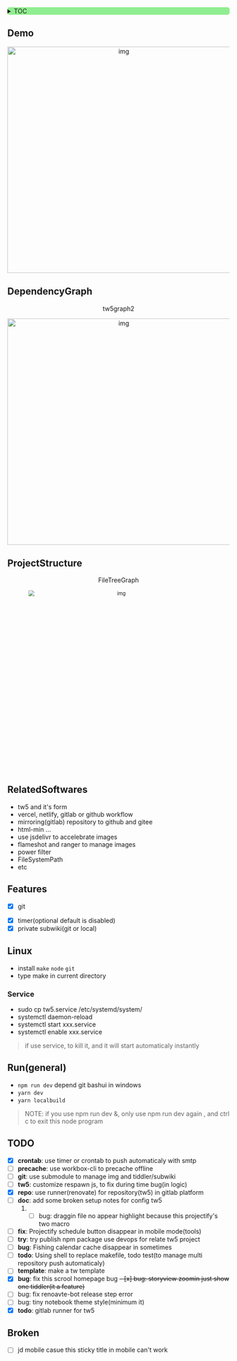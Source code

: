 <div style="text-align: left;background: lightgreen;border-radius: 5px; float:none">

<details>
<summary>TOC</summary>

<!-- vim-markdown-toc GitLab -->

* [Demo](#demo)
* [DependencyGraph](#dependencygraph)
* [ProjectStructure](#projectstructure)
* [RelatedSoftwares](#relatedsoftwares)
* [Features](#features)
* [Linux](#linux)
  * [Service](#service)
* [Run(general)](#rungeneral)
* [TODO](#todo)
* [Broken](#broken)

<!-- vim-markdown-toc -->
</details>

</div>
<!--[![Netlify Status](https://api.netlify.com/api/v1/badges/a42c9618-8fd5-41cd-9cb9-901b588369ad/deploy-status)](https://app.netlify.com/sites/tw5/deploys)-->

## Demo

<div style="text-align: center">
<p></p>
<img src="https://cdn.jsdelivr.net/gh/oeyoews/img/twdemo.png" title="img" alt="img" style="zoom: 100%" width=512 />
</div>

## DependencyGraph

<div style="text-align: center">
<p> tw5graph2</p>
<img src="https://cdn.jsdelivr.net/gh/oeyoews/img/tw5graph2.png" width=512 title="img" alt="img" width=512 style="zoom: 100%" />
</div>

## ProjectStructure

<div style="text-align: center">
<p> FileTreeGraph</p>
<img src="https://cdn.jsdelivr.net/gh/oeyoews/img/filetreegraph.png" title="img" alt="img" width=512 style="zoom: 80%" />
</div>

## RelatedSoftwares

* tw5 and it's form
* vercel, netlify, gitlab or github workflow
* mirroring(gitlab) repository to github and gitee
* html-min ...
* use jsdelivr to accelebrate images
* flameshot and ranger to manage images
* power filter
* FileSystemPath
* etc

## Features

- [x] git
* [x] timer(optional default is disabled)
* [x] private subwiki(git or local)

## Linux

* install `make` `node` `git`
* type make in current directory

### Service

* sudo cp tw5.service /etc/systemd/system/
* systemctl daemon-reload
* systemctl start xxx.service
* systemctl enable xxx.service

> if use service, to kill it, and it will start automaticaly instantly

<!-- ## Window-->

<!-- ### methos1-->

<!--* install node git-->
<!--* `npm i -g tiddlywiki`(important)-->
<!--* click run.bat-->

<!-- ### methos2-->

<!--* use TidGi*-->

## Run(general)

* `npm run dev` depend git bashui in windows
* `yarn dev`
* `yarn localbuild`

> NOTE: if you use npm run dev &, only use npm run dev again , and ctrl c to exit this node program

<!-- ## bug-->

<!--* ~~`\$__themes_nico_notebook_ui_Bottombar.tid`-->
<!--\$__themes_nico_notebook_ui_Topbar.tid~~-->

## TODO

- [x] __crontab__: use timer or crontab to push automaticaly with smtp
- [ ] __precache__: use workbox-cli to precache offline
- [ ] __git__: use submodule to manage img and tiddler/subwiki
- [ ] __tw5__: customize respawn js, to fix during time bug(in logic)
- [x] __repo__: use runner(renovate) for repository(tw5) in gitlab platform
- [ ] __doc__: add some broken setup notes for config tw5
    1. - [ ] bug: draggin file no appear highlight because this projectify's two macro
- [ ] __fix__: Projectify schedule button disappear in mobile mode(tools)
- [ ] __try__: try publish npm package use devops for relate tw5 project
- [ ] __bug__: Fishing calendar cache disappear in sometimes
- [ ] __todo__: Using shell to replace makefile, todo test(to manage multi repository push automaticaly)
- [ ] __template__: make a tw template
- [x] __bug__: fix this scrool homepage bug
~~- [x] bug: storyview zoomin just show one tiddler(it a feature)~~
- [ ] bug: fix renoavte-bot release step error
- [ ] bug: tiny notebook theme style(minimum it)
- [x] __todo__: gitlab runner for tw5

## Broken

- [ ] jd mobile casue this sticky title in mobile can't work
